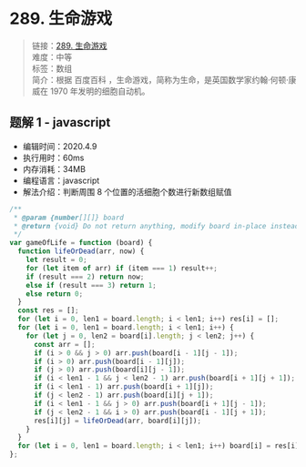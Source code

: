 # 289. 生命游戏

> 链接：[289. 生命游戏](https://leetcode-cn.com/problems/game-of-life/)  
> 难度：中等  
> 标签：数组  
> 简介：根据 百度百科 ，生命游戏，简称为生命，是英国数学家约翰·何顿·康威在 1970 年发明的细胞自动机。

## 题解 1 - javascript

- 编辑时间：2020.4.9
- 执行用时：60ms
- 内存消耗：34MB
- 编程语言：javascript
- 解法介绍：判断周围 8 个位置的活细胞个数进行新数组赋值

```javascript
/**
 * @param {number[][]} board
 * @return {void} Do not return anything, modify board in-place instead.
 */
var gameOfLife = function (board) {
  function lifeOrDead(arr, now) {
    let result = 0;
    for (let item of arr) if (item === 1) result++;
    if (result === 2) return now;
    else if (result === 3) return 1;
    else return 0;
  }
  const res = [];
  for (let i = 0, len1 = board.length; i < len1; i++) res[i] = [];
  for (let i = 0, len1 = board.length; i < len1; i++) {
    for (let j = 0, len2 = board[i].length; j < len2; j++) {
      const arr = [];
      if (i > 0 && j > 0) arr.push(board[i - 1][j - 1]);
      if (i > 0) arr.push(board[i - 1][j]);
      if (j > 0) arr.push(board[i][j - 1]);
      if (i < len1 - 1 && j < len2 - 1) arr.push(board[i + 1][j + 1]);
      if (i < len1 - 1) arr.push(board[i + 1][j]);
      if (j < len2 - 1) arr.push(board[i][j + 1]);
      if (i < len1 - 1 && j > 0) arr.push(board[i + 1][j - 1]);
      if (j < len2 - 1 && i > 0) arr.push(board[i - 1][j + 1]);
      res[i][j] = lifeOrDead(arr, board[i][j]);
    }
  }
  for (let i = 0, len1 = board.length; i < len1; i++) board[i] = res[i];
};
```
